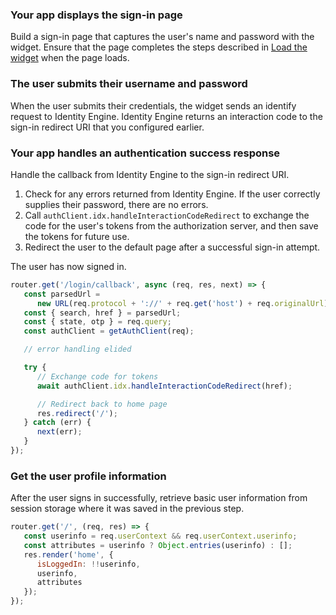 ### Your app displays the sign-in page

Build a sign-in page that captures the user's name and password with the widget. Ensure that the page completes the steps described in [Load the widget](/docs/guides/oie-embedded-widget-use-case-load/nodejs/main/) when the page loads.

### The user submits their username and password

When the user submits their credentials, the widget sends an identify request to Identity Engine. Identity Engine returns an interaction code to the sign-in redirect URI that you configured earlier.

### Your app handles an authentication success response

Handle the callback from Identity Engine to the sign-in redirect URI.

1. Check for any errors returned from Identity Engine. If the user correctly supplies their password, there are no errors.
1. Call `authClient.idx.handleInteractionCodeRedirect` to exchange the code for the user's tokens from the authorization server, and then save the tokens for future use.
1. Redirect the user to the default page after a successful sign-in attempt.

The user has now signed in.

```javascript
router.get('/login/callback', async (req, res, next) => {
   const parsedUrl =
      new URL(req.protocol + '://' + req.get('host') + req.originalUrl);
   const { search, href } = parsedUrl;
   const { state, otp } = req.query;
   const authClient = getAuthClient(req);

   // error handling elided

   try {
      // Exchange code for tokens
      await authClient.idx.handleInteractionCodeRedirect(href);

      // Redirect back to home page
      res.redirect('/');
   } catch (err) {
      next(err);
   }
});
```

### Get the user profile information

After the user signs in successfully, retrieve basic user information from session storage where it was saved in the previous step.

```javascript
router.get('/', (req, res) => {
   const userinfo = req.userContext && req.userContext.userinfo;
   const attributes = userinfo ? Object.entries(userinfo) : [];
   res.render('home', {
      isLoggedIn: !!userinfo,
      userinfo,
      attributes
   });
});
```
